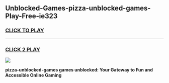 
## Unblocked-Games-pizza-unblocked-games-Play-Free-ie323
<h3>
<a href="https://premium76.site?title=pizza-unblocked-games&ref=10A">CLICK TO PLAY</a></h3>
<hr>

<h3>
<a href="https://premium76.site?title=pizza-unblocked-games&ref=10A">CLICK 2 PLAY</a>
  
</h3>

<a href="https://premium76.site?title=pizza-unblocked-games&ref=10A"><img src="https://clearcache.store/games.png"></a>


**pizza-unblocked-games games unblocked: Your Gateway to Fun and Accessible Online Gaming**
